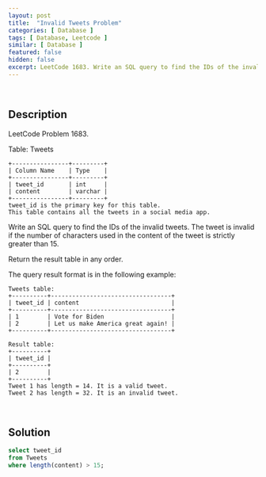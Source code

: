 ```yaml
---
layout: post
title:  "Invalid Tweets Problem"
categories: [ Database ]
tags: [ Database, Leetcode ]
similar: [ Database ]
featured: false
hidden: false
excerpt: LeetCode 1683. Write an SQL query to find the IDs of the invalid tweets.
---
```


<br />

## Description

LeetCode Problem 1683. 

Table: Tweets

```
+----------------+---------+
| Column Name    | Type    |
+----------------+---------+
| tweet_id       | int     |
| content        | varchar |
+----------------+---------+
tweet_id is the primary key for this table.
This table contains all the tweets in a social media app.
``` 

Write an SQL query to find the IDs of the invalid tweets. The tweet is invalid if the number of characters used in the content of the tweet is strictly greater than 15.

Return the result table in any order.

The query result format is in the following example:

 
```
Tweets table:
+----------+----------------------------------+
| tweet_id | content                          |
+----------+----------------------------------+
| 1        | Vote for Biden                   |
| 2        | Let us make America great again! |
+----------+----------------------------------+

Result table:
+----------+
| tweet_id |
+----------+
| 2        |
+----------+
Tweet 1 has length = 14. It is a valid tweet.
Tweet 2 has length = 32. It is an invalid tweet.
```

<br />

## Solution


```sql
select tweet_id
from Tweets
where length(content) > 15;
```
